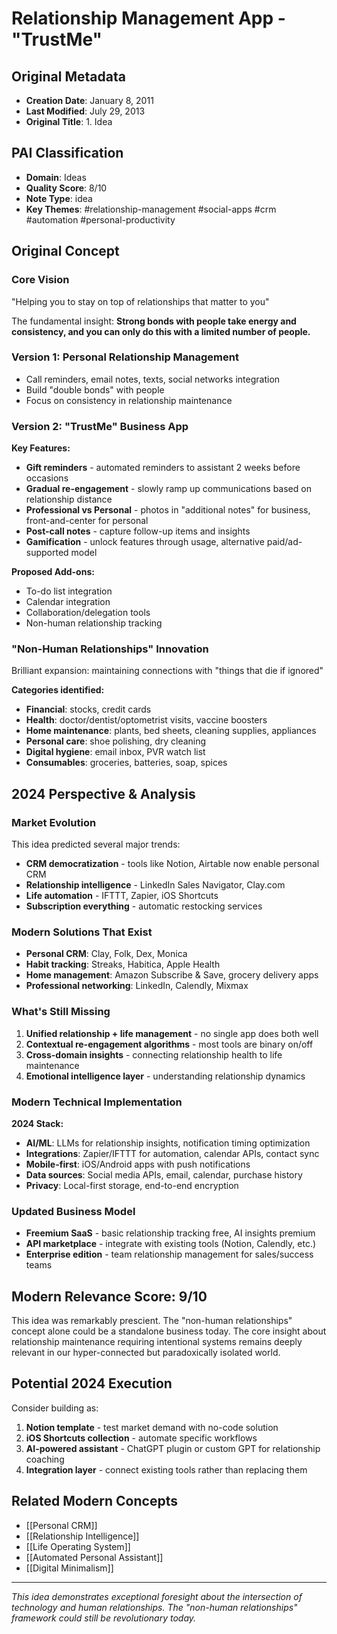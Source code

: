 # Relationship Management App - "TrustMe"

## Original Metadata
- **Creation Date**: January 8, 2011
- **Last Modified**: July 29, 2013
- **Original Title**: 1. Idea

## PAI Classification
- **Domain**: Ideas
- **Quality Score**: 8/10
- **Note Type**: idea
- **Key Themes**: #relationship-management #social-apps #crm #automation #personal-productivity

## Original Concept

### Core Vision
"Helping you to stay on top of relationships that matter to you"

The fundamental insight: **Strong bonds with people take energy and consistency, and you can only do this with a limited number of people.**

### Version 1: Personal Relationship Management
- Call reminders, email notes, texts, social networks integration
- Build "double bonds" with people
- Focus on consistency in relationship maintenance

### Version 2: "TrustMe" Business App
**Key Features:**
- **Gift reminders** - automated reminders to assistant 2 weeks before occasions
- **Gradual re-engagement** - slowly ramp up communications based on relationship distance
- **Professional vs Personal** - photos in "additional notes" for business, front-and-center for personal
- **Post-call notes** - capture follow-up items and insights
- **Gamification** - unlock features through usage, alternative paid/ad-supported model

**Proposed Add-ons:**
- To-do list integration
- Calendar integration
- Collaboration/delegation tools
- Non-human relationship tracking

### "Non-Human Relationships" Innovation
Brilliant expansion: maintaining connections with "things that die if ignored"

**Categories identified:**
- **Financial**: stocks, credit cards
- **Health**: doctor/dentist/optometrist visits, vaccine boosters
- **Home maintenance**: plants, bed sheets, cleaning supplies, appliances
- **Personal care**: shoe polishing, dry cleaning
- **Digital hygiene**: email inbox, PVR watch list
- **Consumables**: groceries, batteries, soap, spices

## 2024 Perspective & Analysis

### Market Evolution
This idea predicted several major trends:
- **CRM democratization** - tools like Notion, Airtable now enable personal CRM
- **Relationship intelligence** - LinkedIn Sales Navigator, Clay.com
- **Life automation** - IFTTT, Zapier, iOS Shortcuts
- **Subscription everything** - automatic restocking services

### Modern Solutions That Exist
- **Personal CRM**: Clay, Folk, Dex, Monica
- **Habit tracking**: Streaks, Habitica, Apple Health
- **Home management**: Amazon Subscribe & Save, grocery delivery apps
- **Professional networking**: LinkedIn, Calendly, Mixmax

### What's Still Missing
1. **Unified relationship + life management** - no single app does both well
2. **Contextual re-engagement algorithms** - most tools are binary on/off
3. **Cross-domain insights** - connecting relationship health to life maintenance
4. **Emotional intelligence layer** - understanding relationship dynamics

### Modern Technical Implementation
**2024 Stack:**
- **AI/ML**: LLMs for relationship insights, notification timing optimization
- **Integrations**: Zapier/IFTTT for automation, calendar APIs, contact sync
- **Mobile-first**: iOS/Android apps with push notifications
- **Data sources**: Social media APIs, email, calendar, purchase history
- **Privacy**: Local-first storage, end-to-end encryption

### Updated Business Model
- **Freemium SaaS** - basic relationship tracking free, AI insights premium
- **API marketplace** - integrate with existing tools (Notion, Calendly, etc.)
- **Enterprise edition** - team relationship management for sales/success teams

## Modern Relevance Score: 9/10

This idea was remarkably prescient. The "non-human relationships" concept alone could be a standalone business today. The core insight about relationship maintenance requiring intentional systems remains deeply relevant in our hyper-connected but paradoxically isolated world.

## Potential 2024 Execution
Consider building as:
1. **Notion template** - test market demand with no-code solution
2. **iOS Shortcuts collection** - automate specific workflows
3. **AI-powered assistant** - ChatGPT plugin or custom GPT for relationship coaching
4. **Integration layer** - connect existing tools rather than replacing them

## Related Modern Concepts
- [[Personal CRM]]
- [[Relationship Intelligence]]
- [[Life Operating System]]
- [[Automated Personal Assistant]]
- [[Digital Minimalism]]

---

*This idea demonstrates exceptional foresight about the intersection of technology and human relationships. The "non-human relationships" framework could still be revolutionary today.*